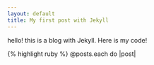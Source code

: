 ```yaml
---
layout: default
title: My first post with Jekyll
---
```


hello! this is a blog with Jekyll. Here is my code!

{% highlight ruby %}
@posts.each do |post|
